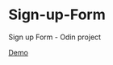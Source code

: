 # Sign-up-Form
Sign up Form - Odin project

<a href="https://robinee.github.io/Sign-up-Form/">Demo</a>
